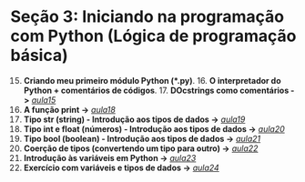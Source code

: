 # Seção 3: Iniciando na programação com Python (Lógica de programação básica)

15. **Criando meu primeiro módulo Python (*.py)**. 16. **O interpretador do Python + comentários de códigos**. 17. **DOcstrings como comentários ->**  *[aula15](aula15.py)*
18. **A função print ->** *[aula18](aula18.py)*
19. **Tipo str (string) - Introdução aos tipos de dados ->** *[aula19](aula19.py)*
20. **Tipo int e float (números) - Introdução aos tipos de dados ->** *[aula20](aula20.py)*
21. **Tipo bool (boolean) - Introdução aos tipos de dados ->** *[aula21](aula20.py)*
22. **Coerção de tipos (convertendo um tipo para outro) ->**  *[aula22](aula22.py)*
24. **Introdução às variáveis em Python ->** *[aula23](aula23.py)*
25. **Exercício com variáveis e tipos de dados ->** *[aula24](aula24.py)*
  
